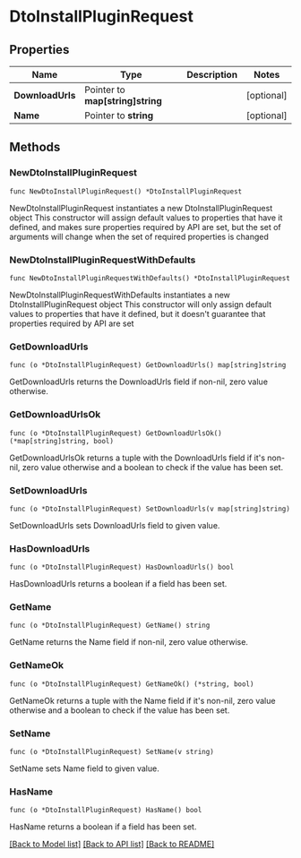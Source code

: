 # DtoInstallPluginRequest

## Properties

Name | Type | Description | Notes
------------ | ------------- | ------------- | -------------
**DownloadUrls** | Pointer to **map[string]string** |  | [optional] 
**Name** | Pointer to **string** |  | [optional] 

## Methods

### NewDtoInstallPluginRequest

`func NewDtoInstallPluginRequest() *DtoInstallPluginRequest`

NewDtoInstallPluginRequest instantiates a new DtoInstallPluginRequest object
This constructor will assign default values to properties that have it defined,
and makes sure properties required by API are set, but the set of arguments
will change when the set of required properties is changed

### NewDtoInstallPluginRequestWithDefaults

`func NewDtoInstallPluginRequestWithDefaults() *DtoInstallPluginRequest`

NewDtoInstallPluginRequestWithDefaults instantiates a new DtoInstallPluginRequest object
This constructor will only assign default values to properties that have it defined,
but it doesn't guarantee that properties required by API are set

### GetDownloadUrls

`func (o *DtoInstallPluginRequest) GetDownloadUrls() map[string]string`

GetDownloadUrls returns the DownloadUrls field if non-nil, zero value otherwise.

### GetDownloadUrlsOk

`func (o *DtoInstallPluginRequest) GetDownloadUrlsOk() (*map[string]string, bool)`

GetDownloadUrlsOk returns a tuple with the DownloadUrls field if it's non-nil, zero value otherwise
and a boolean to check if the value has been set.

### SetDownloadUrls

`func (o *DtoInstallPluginRequest) SetDownloadUrls(v map[string]string)`

SetDownloadUrls sets DownloadUrls field to given value.

### HasDownloadUrls

`func (o *DtoInstallPluginRequest) HasDownloadUrls() bool`

HasDownloadUrls returns a boolean if a field has been set.

### GetName

`func (o *DtoInstallPluginRequest) GetName() string`

GetName returns the Name field if non-nil, zero value otherwise.

### GetNameOk

`func (o *DtoInstallPluginRequest) GetNameOk() (*string, bool)`

GetNameOk returns a tuple with the Name field if it's non-nil, zero value otherwise
and a boolean to check if the value has been set.

### SetName

`func (o *DtoInstallPluginRequest) SetName(v string)`

SetName sets Name field to given value.

### HasName

`func (o *DtoInstallPluginRequest) HasName() bool`

HasName returns a boolean if a field has been set.


[[Back to Model list]](../README.md#documentation-for-models) [[Back to API list]](../README.md#documentation-for-api-endpoints) [[Back to README]](../README.md)


